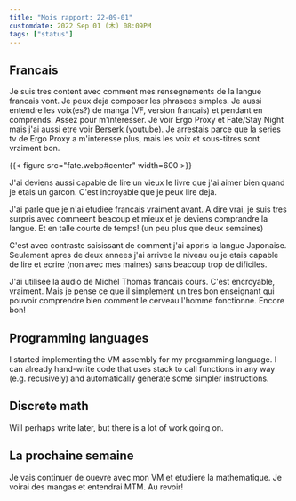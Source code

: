 ```yaml
---
title: "Mois rapport: 22-09-01"
customdate: 2022 Sep 01 (木) 08:09PM
tags: ["status"]
---
```


## Francais

Je suis tres content avec comment mes rensegnements de la langue francais vont.
Je peux deja composer les phrasees simples. Je aussi entendre les voix(es?) de
manga (VF, version francais) et pendant en comprends. Assez pour m'interesser.
Je voir Ergo Proxy et Fate/Stay Night mais j'ai aussi etre voir [Berserk
(youtube)](https://www.youtube.com/watch?v=pGryabJ0snY&list=PLblajJBxuyhwaHng00RqLPz7P3tmUJgfr&index=17).
Je arrestais parce que la series tv de Ergo Proxy a m'interesse plus, mais les
voix et sous-titres sont vraiment bon.

{{< figure src="fate.webp#center" width=600 >}}

J'ai deviens aussi capable de lire un vieux le livre que j'ai aimer bien quand
je etais un garcon. C'est incroyable que je peux lire deja.

J'ai parle que je n'ai etudiee francais vraiment avant. A dire vrai, je suis
tres surpris avec commeent beacoup et mieux et je deviens comprandre la langue.
Et en talle courte de temps! (un peu plus que deux semaines)

C'est avec contraste saisissant de comment j'ai appris la langue Japonaise.
Seulement apres de deux annees j'ai arrivee la niveau ou je etais capable de
lire et ecrire (non avec mes maines) sans beacoup trop de dificiles.

J'ai utilisee la audio de Michel Thomas francais cours. C'est encroyable,
vraiment. Mais je pense ce que il simplement un tres bon enseignant qui pouvoir
comprendre bien comment le cerveau l'homme fonctionne. Encore bon!

## Programming languages 

I started implementing the VM assembly for my programming language. I can
already hand-write code that uses stack to call functions in any way (e.g.
recusively) and automatically generate some simpler instructions.

## Discrete math

Will perhaps write later, but there is a lot of work going on.

## La prochaine semaine

Je vais continuer de ouevre avec mon VM et etudiere la mathematique. Je voirai
des mangas et entendrai MTM. Au revoir!
